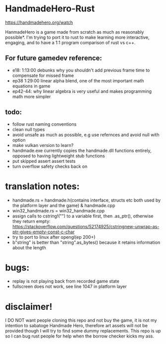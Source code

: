 # HandmadeHero-Rust
https://handmadehero.org/watch

HanmadeHero is a game made from scratch as much as reasonably possible*. I'm trying to port it to rust to make learning more interactive, engaging, and to have a 1:1 program comparison of rust vs c++.

## For future gamedev reference:

* e18: 1:13:00 debunks why you shouldn't add previous frame time to compensate for missed frame
* ep38 1:29:00 linear alpha blend, one of the most important math equations in game
* ep42-44: why linear algebra is very useful and makes programming math more simpler
## todo:

* follow rust naming conventions
* clean null types
* avoid unsafe as much as possible, e.g use refernces and avoid null with option<T>
* make vulkan version to learn?
* handmade.exe currently copies the handmade.dll functions entirely, opposed to having lightweight stub functions 
* put skipped assert assert tests
* turn overflow safety checks back on

# translation notes:
* handmade.rs = handmade.h(contains interface, structs etc both used by the platform layer and the game) & handmade.cpp
* win32_handmade.rs = win32_handmade.cpp
* assign calls to cstring!("") to a variable first, then .as_ptr(), otherwise they return empty: https://stackoverflow.com/questions/52174925/cstringnew-unwrap-as-ptr-gives-empty-const-c-char
* try to port to linux after opengl(ep 200+)
* b"string" is better than "string".as_bytes() because it retains information about the length

# bugs:
* replay is not playing back from recorded game state
* fullscreen does not work, see line 1047 in platform layer

# disclaimer!

I DO NOT want people cloning this repo and not buy the game, it is not my intention to sabatoge Handmade Hero, therefore art assets will not be provided though I will try to find some dummy replacements. This repo is up so I can bug rust people for help when the borrow checker kicks my ass.